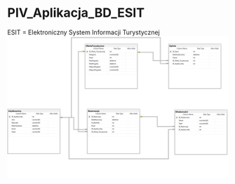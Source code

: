 # PIV_Aplikacja_BD_ESIT
ESIT = Elektroniczny System Informacji Turystycznej
![Opis alternatywny](/Schemat_Bazy_Danych_ESIT.png)
